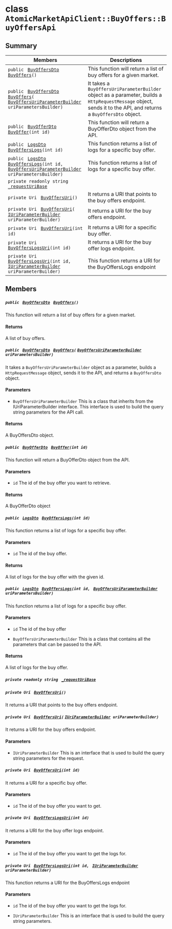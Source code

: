 # class `AtomicMarketApiClient::BuyOffers::BuyOffersApi` 

## Summary

 Members                                | Descriptions                                
----------------------------------------|---------------------------------------------
`public ` [`BuyOffersDto`](.github/workflows/documentation/md/AtomicMarketApiClient--BuyOffers--BuyOffersDto.md#class_atomic_market_api_client_1_1_buy_offers_1_1_buy_offers_dto)` ` [`BuyOffers`](#class_atomic_market_api_client_1_1_buy_offers_1_1_buy_offers_api_1a0e6b99940a905cfd19485063f9fd0b3a)`()` | This function will return a list of buy offers for a given market.
`public ` [`BuyOffersDto`](.github/workflows/documentation/md/AtomicMarketApiClient--BuyOffers--BuyOffersDto.md#class_atomic_market_api_client_1_1_buy_offers_1_1_buy_offers_dto)` ` [`BuyOffers`](#class_atomic_market_api_client_1_1_buy_offers_1_1_buy_offers_api_1a10d849398ec68f3b4ab532a305338392)`(` [`BuyOffersUriParameterBuilder`](.github/workflows/documentation/md/AtomicMarketApiClient--BuyOffers--BuyOffersUriParameterBuilder.md#class_atomic_market_api_client_1_1_buy_offers_1_1_buy_offers_uri_parameter_builder)` uriParametersBuilder)` | It takes a `BuyOffersUriParameterBuilder` object as a parameter, builds a `HttpRequestMessage` object, sends it to the API, and returns a `BuyOffersDto` object.
`public ` [`BuyOfferDto`](.github/workflows/documentation/md/AtomicMarketApiClient--BuyOffers--BuyOfferDto.md#class_atomic_market_api_client_1_1_buy_offers_1_1_buy_offer_dto)` ` [`BuyOffer`](#class_atomic_market_api_client_1_1_buy_offers_1_1_buy_offers_api_1a93bddeca4f54c498859c1971d6e1e880)`(int id)` | This function will return a BuyOfferDto object from the API.
`public ` [`LogsDto`](.github/workflows/documentation/md/AtomicMarketApiClient--LogsDto.md#class_atomic_market_api_client_1_1_logs_dto)` ` [`BuyOffersLogs`](#class_atomic_market_api_client_1_1_buy_offers_1_1_buy_offers_api_1a34728ea9bf4b7355eaeb587ab801b9ad)`(int id)` | This function returns a list of logs for a specific buy offer.
`public ` [`LogsDto`](.github/workflows/documentation/md/AtomicMarketApiClient--LogsDto.md#class_atomic_market_api_client_1_1_logs_dto)` ` [`BuyOffersLogs`](#class_atomic_market_api_client_1_1_buy_offers_1_1_buy_offers_api_1a87428b414e7c5c121c4a674044092edd)`(int id, ` [`BuyOffersUriParameterBuilder`](.github/workflows/documentation/md/AtomicMarketApiClient--BuyOffers--BuyOffersUriParameterBuilder.md#class_atomic_market_api_client_1_1_buy_offers_1_1_buy_offers_uri_parameter_builder)` uriParametersBuilder)` | This function returns a list of logs for a specific buy offer.
`private readonly string ` [`_requestUriBase`](#class_atomic_market_api_client_1_1_buy_offers_1_1_buy_offers_api_1a1854c4909a1013a684af16fb52e8a387) | 
`private Uri ` [`BuyOffersUri`](#class_atomic_market_api_client_1_1_buy_offers_1_1_buy_offers_api_1a77184baf47cda5ecb4754ef80463e995)`()` | It returns a URI that points to the buy offers endpoint.
`private Uri ` [`BuyOffersUri`](#class_atomic_market_api_client_1_1_buy_offers_1_1_buy_offers_api_1a5659174e3eb65e6307a8c9729c3f4eb4)`(` [`IUriParameterBuilder`](.github/workflows/documentation/md/AtomicMarketApiClient--Core.md#interface_atomic_market_api_client_1_1_core_1_1_i_uri_parameter_builder)` uriParameterBuilder)` | It returns a URI for the buy offers endpoint.
`private Uri ` [`BuyOffersUri`](#class_atomic_market_api_client_1_1_buy_offers_1_1_buy_offers_api_1a388a01bee41055f5cccdf8764e5d62e5)`(int id)` | It returns a URI for a specific buy offer.
`private Uri ` [`BuyOffersLogsUri`](#class_atomic_market_api_client_1_1_buy_offers_1_1_buy_offers_api_1a7076f6e8b7ec4dabaa498a2d2d01b54b)`(int id)` | It returns a URI for the buy offer logs endpoint.
`private Uri ` [`BuyOffersLogsUri`](#class_atomic_market_api_client_1_1_buy_offers_1_1_buy_offers_api_1a7ed3e53878f5d4cddbd4793a0e3cafda)`(int id, ` [`IUriParameterBuilder`](.github/workflows/documentation/md/AtomicMarketApiClient--Core.md#interface_atomic_market_api_client_1_1_core_1_1_i_uri_parameter_builder)` uriParameterBuilder)` | This function returns a URI for the BuyOffersLogs endpoint

## Members

##### `public ` [`BuyOffersDto`](.github/workflows/documentation/md/AtomicMarketApiClient--BuyOffers--BuyOffersDto.md#class_atomic_market_api_client_1_1_buy_offers_1_1_buy_offers_dto)` ` [`BuyOffers`](#class_atomic_market_api_client_1_1_buy_offers_1_1_buy_offers_api_1a0e6b99940a905cfd19485063f9fd0b3a)`()` 

This function will return a list of buy offers for a given market.

#### Returns
A list of buy offers.

##### `public ` [`BuyOffersDto`](.github/workflows/documentation/md/AtomicMarketApiClient--BuyOffers--BuyOffersDto.md#class_atomic_market_api_client_1_1_buy_offers_1_1_buy_offers_dto)` ` [`BuyOffers`](#class_atomic_market_api_client_1_1_buy_offers_1_1_buy_offers_api_1a10d849398ec68f3b4ab532a305338392)`(` [`BuyOffersUriParameterBuilder`](.github/workflows/documentation/md/AtomicMarketApiClient--BuyOffers--BuyOffersUriParameterBuilder.md#class_atomic_market_api_client_1_1_buy_offers_1_1_buy_offers_uri_parameter_builder)` uriParametersBuilder)` 

It takes a `BuyOffersUriParameterBuilder` object as a parameter, builds a `HttpRequestMessage` object, sends it to the API, and returns a `BuyOffersDto` object.

#### Parameters
* `BuyOffersUriParameterBuilder` This is a class that inherits from the IUriParameterBuilder interface. This interface is used to build the query string parameters for the API call.

#### Returns
A BuyOffersDto object.

##### `public ` [`BuyOfferDto`](.github/workflows/documentation/md/AtomicMarketApiClient--BuyOffers--BuyOfferDto.md#class_atomic_market_api_client_1_1_buy_offers_1_1_buy_offer_dto)` ` [`BuyOffer`](#class_atomic_market_api_client_1_1_buy_offers_1_1_buy_offers_api_1a93bddeca4f54c498859c1971d6e1e880)`(int id)` 

This function will return a BuyOfferDto object from the API.

#### Parameters
* `id` The id of the buy offer you want to retrieve.

#### Returns
A BuyOfferDto object

##### `public ` [`LogsDto`](.github/workflows/documentation/md/AtomicMarketApiClient--LogsDto.md#class_atomic_market_api_client_1_1_logs_dto)` ` [`BuyOffersLogs`](#class_atomic_market_api_client_1_1_buy_offers_1_1_buy_offers_api_1a34728ea9bf4b7355eaeb587ab801b9ad)`(int id)` 

This function returns a list of logs for a specific buy offer.

#### Parameters
* `id` The id of the buy offer.

#### Returns
A list of logs for the buy offer with the given id.

##### `public ` [`LogsDto`](.github/workflows/documentation/md/AtomicMarketApiClient--LogsDto.md#class_atomic_market_api_client_1_1_logs_dto)` ` [`BuyOffersLogs`](#class_atomic_market_api_client_1_1_buy_offers_1_1_buy_offers_api_1a87428b414e7c5c121c4a674044092edd)`(int id, ` [`BuyOffersUriParameterBuilder`](.github/workflows/documentation/md/AtomicMarketApiClient--BuyOffers--BuyOffersUriParameterBuilder.md#class_atomic_market_api_client_1_1_buy_offers_1_1_buy_offers_uri_parameter_builder)` uriParametersBuilder)` 

This function returns a list of logs for a specific buy offer.

#### Parameters
* `id` The id of the buy offer

* `BuyOffersUriParameterBuilder` This is a class that contains all the parameters that can be passed to the API.

#### Returns
A list of logs for the buy offer.

##### `private readonly string ` [`_requestUriBase`](#class_atomic_market_api_client_1_1_buy_offers_1_1_buy_offers_api_1a1854c4909a1013a684af16fb52e8a387) 

##### `private Uri ` [`BuyOffersUri`](#class_atomic_market_api_client_1_1_buy_offers_1_1_buy_offers_api_1a77184baf47cda5ecb4754ef80463e995)`()` 

It returns a URI that points to the buy offers endpoint.

##### `private Uri ` [`BuyOffersUri`](#class_atomic_market_api_client_1_1_buy_offers_1_1_buy_offers_api_1a5659174e3eb65e6307a8c9729c3f4eb4)`(` [`IUriParameterBuilder`](.github/workflows/documentation/md/AtomicMarketApiClient--Core.md#interface_atomic_market_api_client_1_1_core_1_1_i_uri_parameter_builder)` uriParameterBuilder)` 

It returns a URI for the buy offers endpoint.

#### Parameters
* `IUriParameterBuilder` This is an interface that is used to build the query string parameters for the request.

##### `private Uri ` [`BuyOffersUri`](#class_atomic_market_api_client_1_1_buy_offers_1_1_buy_offers_api_1a388a01bee41055f5cccdf8764e5d62e5)`(int id)` 

It returns a URI for a specific buy offer.

#### Parameters
* `id` The id of the buy offer you want to get.

##### `private Uri ` [`BuyOffersLogsUri`](#class_atomic_market_api_client_1_1_buy_offers_1_1_buy_offers_api_1a7076f6e8b7ec4dabaa498a2d2d01b54b)`(int id)` 

It returns a URI for the buy offer logs endpoint.

#### Parameters
* `id` The id of the buy offer you want to get the logs for.

##### `private Uri ` [`BuyOffersLogsUri`](#class_atomic_market_api_client_1_1_buy_offers_1_1_buy_offers_api_1a7ed3e53878f5d4cddbd4793a0e3cafda)`(int id, ` [`IUriParameterBuilder`](.github/workflows/documentation/md/AtomicMarketApiClient--Core.md#interface_atomic_market_api_client_1_1_core_1_1_i_uri_parameter_builder)` uriParameterBuilder)` 

This function returns a URI for the BuyOffersLogs endpoint

#### Parameters
* `id` The id of the buy offer you want to get the logs for.

* `IUriParameterBuilder` This is an interface that is used to build the query string parameters.

